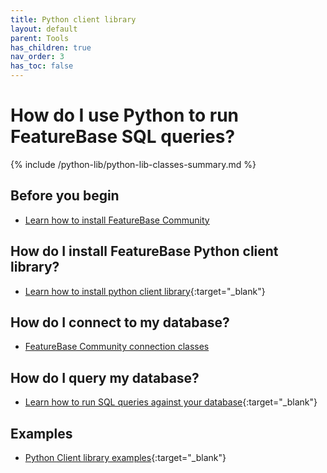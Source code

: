 ```yaml
---
title: Python client library
layout: default
parent: Tools
has_children: true
nav_order: 3
has_toc: false
---
```


# How do I use Python to run FeatureBase SQL queries?

{% include /python-lib/python-lib-classes-summary.md %}

## Before you begin

* [Learn how to install FeatureBase Community](/docs/community/com-home/#install-featurebase-community)

## How do I install FeatureBase Python client library?

* [Learn how to install python client library](https://docs.featurebase.com/docs/tools/python-client-library/python-client-install){:target="_blank"}

## How do I connect to my database?

  * [FeatureBase Community connection classes](/docs/tools/python-client-library/python-client-connect-community)

## How do I query my database?

* [Learn how to run SQL queries against your database](https://docs.featurebase.com/docs/tools/python-client-library/python-client-query){:target="_blank"}

## Examples

* [Python Client library examples](https://docs.featurebase.com/docs/tools/python-client-library/python-client-example){:target="_blank"}
